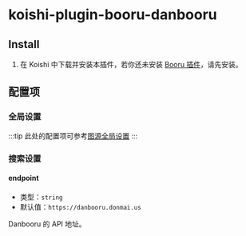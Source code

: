 # koishi-plugin-booru-danbooru

## Install

1. 在 Koishi 中下载并安装本插件，若你还未安装 [Booru 插件](../index.md)，请先安装。

## 配置项

### 全局设置

:::tip
此处的配置项可参考[图源全局设置](../config#图源全局设置)
:::

### 搜索设置

#### endpoint

- 类型：`string`
- 默认值：`https://danbooru.donmai.us`

Danbooru 的 API 地址。
